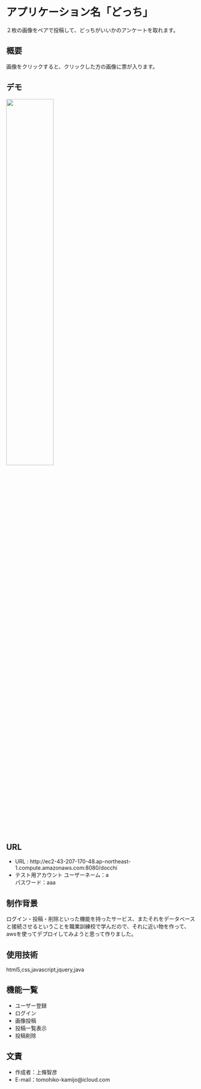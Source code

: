 # アプリケーション名「どっち」
２枚の画像をペアで投稿して、どっちがいいかのアンケートを取れます。

## 概要
画像をクリックすると、クリックした方の画像に票が入ります。

## デモ
<img src="https://github.com/tmhk10/docchi/assets/100889070/af205c59-8db4-47ba-ab41-65253e610990" width="50%">

## URL
<ul>
<li>URL : http://ec2-43-207-170-48.ap-northeast-1.compute.amazonaws.com:8080/docchi
<li>テスト用アカウント   ユーザーネーム：a<br> パスワード：aaa
</ul>

## 制作背景
ログイン・投稿・削除といった機能を持ったサービス、またそれをデータベースと接続させるということを職業訓練校で学んだので、それに近い物を作って、awsを使ってデプロイしてみようと思って作りました。

## 使用技術
html5,css,javascript,jquery,java

## 機能一覧
<ul>
  <li>ユーザー登録
  <li>ログイン
  <li>画像投稿
  <li>投稿一覧表示
  <li>投稿削除
</ul>


## 文責
<ul>
<li>作成者：上條智彦<br>
<li>E-mail：tomohiko-kamijo@icloud.com<br>
</ul>

